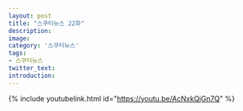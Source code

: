 ```yaml
---
layout: post
title: "스쿠터뉴스 22화"
description:
image:
category: '스쿠터뉴스'
tags:
- 스쿠터뉴스
twitter_text:
introduction:
---
```


{% include youtubelink.html id="https://youtu.be/AcNxkQjGn7Q" %}
